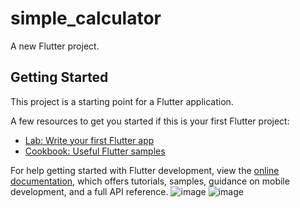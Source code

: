 # simple_calculator

A new Flutter project.

## Getting Started

This project is a starting point for a Flutter application.

A few resources to get you started if this is your first Flutter project:

- [Lab: Write your first Flutter app](https://docs.flutter.dev/get-started/codelab)
- [Cookbook: Useful Flutter samples](https://docs.flutter.dev/cookbook)

For help getting started with Flutter development, view the
[online documentation](https://docs.flutter.dev/), which offers tutorials,
samples, guidance on mobile development, and a full API reference.
![image](https://github.com/user-attachments/assets/e5261e69-4c10-45f4-8c15-f4679cf90c7c)
![image](https://github.com/user-attachments/assets/86d1f5e5-20b4-49dd-b48a-6176c0654558)
